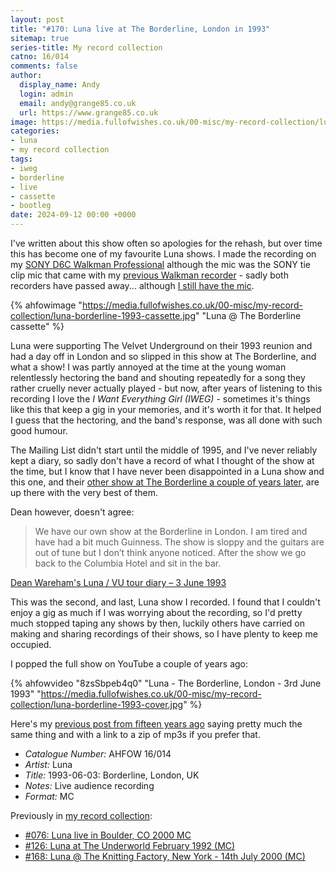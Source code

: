 ```yaml
---
layout: post
title: "#170: Luna live at The Borderline, London in 1993"
sitemap: true
series-title: My record collection
catno: 16/014
comments: false
author:
  display_name: Andy
  login: admin
  email: andy@grange85.co.uk
  url: https://www.grange85.co.uk
image: https://media.fullofwishes.co.uk/00-misc/my-record-collection/luna-borderline-1993-cassette.jpg
categories:
- luna
- my record collection
tags:
- iweg
- borderline
- live
- cassette
- bootleg
date: 2024-09-12 00:00 +0000
---
```

I've written about this show often so apologies for the rehash, but over time this has become one of my favourite Luna shows. I made the recording on my [SONY D6C Walkman Professional](https://walkman.land/sony/wm-d6c) although the mic was the SONY tie clip mic that came with my [previous Walkman recorder](https://walkman.land/sony/WM-F2) - sadly both recorders have passed away... although [I still have the mic](https://flic.kr/p/2q4LrGb).

{% ahfowimage "https://media.fullofwishes.co.uk/00-misc/my-record-collection/luna-borderline-1993-cassette.jpg" "Luna @ The Borderline cassette" %}

Luna were supporting The Velvet Underground on their 1993 reunion and had a day off in London and so slipped in this show at The Borderline, and what a show! I was partly annoyed at the time at the young woman relentlessly hectoring the band and shouting repeatedly for a song they rather cruelly never actually played - but now, after years of listening to this recording I love the _I Want Everything Girl (IWEG)_ - sometimes it's things like this that keep a gig in your memories, and it's worth it for that. It helped I guess that the hectoring, and the band's response, was all done with such good humour.

The Mailing List didn't start until the middle of 1995, and I've never reliably kept a diary, so sadly don't have a record of what I thought of the show at the time, but I know that I have never been disappointed in a Luna show and this one, and their [other show at The Borderline a couple of years later](/2021/05/10/audio-full-show-luna-borderline/), are up there with the very best of them.

Dean however, doesn't agree:

<blockquote>
We have our own show at the Borderline in London. I am tired and have had a bit much Guinness. The show is sloppy and the guitars are out of tune but I don’t think anyone noticed. After the show we go back to the Columbia Hotel and sit in the bar.
</blockquote>
<p class="caption"><a href="/2013/06/03/luna-vu-tour-diary-3rd-june-1993/">Dean Wareham's Luna / VU tour diary – 3 June 1993</a></p>

This was the second, and last, Luna show I recorded. I found that I couldn't enjoy a gig as much if I was worrying about the recording, so I'd pretty much stopped taping any shows by then, luckily others have carried on making and sharing recordings of their shows, so I have plenty to keep me occupied.

I popped the full show on YouTube a couple of years ago:

{% ahfowvideo "8zsSbpeb4q0" "Luna - The Borderline, London - 3rd June 1993" "https://media.fullofwishes.co.uk/00-misc/my-record-collection/luna-borderline-1993-cover.jpg" %}

Here's my [previous post from fifteen years ago](/2009/09/02/mp3-luna-live-in-london-in-1993/) saying pretty much the same thing and with a link to a zip of mp3s if you prefer that. 

 - *Catalogue Number:* AHFOW 16/014
 - *Artist:* Luna
 - *Title:* 1993-06-03: Borderline, London, UK
 - *Notes:* Live audience recording
 - *Format:* MC

Previously in [my record collection](/category/my-record-collection):
 - [#076: Luna live in Boulder, CO 2000 MC](/2023/10/09/my-record-collection-076-luna-live-in-boulder-co-2000-mc/)
 - [#126: Luna at The Underworld February 1992 (MC)](/2024/04/11/my-record-collection-126-luna-at-the-underworld-february-1992-mc/)
 - [#168: Luna @ The Knitting Factory, New York - 14th July 2000 (MC)](/2024/09/05/my-record-collection-168-2000-07-14-the-knitting-factory-new-york-ny-usa-mc/) 
